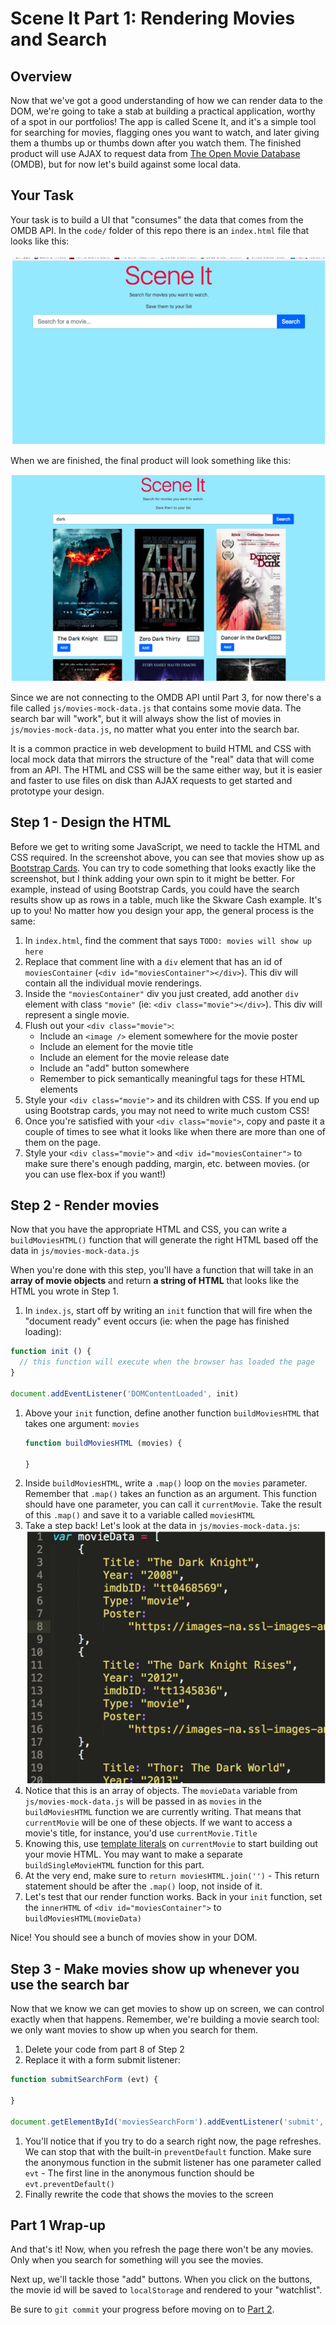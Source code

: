 # Scene It Part 1: Rendering Movies and Search

## Overview

Now that we've got a good understanding of how we can render data to the DOM,
we're going to take a stab at building a practical application, worthy of a spot
in our portfolios! The app is called Scene It, and it's a simple tool for
searching for movies, flagging ones you want to watch, and later giving them a
thumbs up or thumbs down after you watch them. The finished product will use
AJAX to request data from [The Open Movie Database] (OMDB), but for now let's
build against some local data.

[The Open Movie Database]:https://www.omdbapi.com/

## Your Task

Your task is to build a UI that "consumes" the data that comes from the OMDB
API. In the `code/` folder of this repo there is an `index.html` file that looks
like this:

![scene it 1](images/part1-initial-screen.png)

When we are finished, the final product will look something like this:

![scene it 2](images/part1-finished-preview.png)

Since we are not connecting to the OMDB API until Part 3, for now there's a file
called `js/movies-mock-data.js` that contains some movie data. The search bar
will "work", but it will always show the list of movies in `js/movies-mock-data.js`,
no matter what you enter into the search bar.

It is a common practice in web development to build HTML and CSS with local mock
data that mirrors the structure of the "real" data that will come from an API.
The HTML and CSS will be the same either way, but it is easier and faster to use
files on disk than AJAX requests to get started and prototype your design.

## Step 1 - Design the HTML

Before we get to writing some JavaScript, we need to tackle the HTML
and CSS required. In the screenshot above, you can see that movies show up as
[Bootstrap Cards]. You can try to code something that looks exactly like the
screenshot, but I think adding your own spin to it might be better. For example,
instead of using Bootstrap Cards, you could have the search results show up as
rows in a table, much like the Skware Cash example. It's up to you! No matter
how you design your app, the general process is the same:

1. In `index.html`, find the comment that says `TODO: movies will show up here`
1. Replace that comment line with a `div` element that has an id of
   `moviesContainer` (`<div id="moviesContainer"></div>`). This div will contain
   all the individual movie renderings.
1. Inside the `"moviesContainer"` div you just created, add another `div`
   element with class `"movie"` (ie: `<div class="movie"></div>`). This div will
   represent a single movie.
1. Flush out your `<div class="movie">`:
   - Include an `<image />` element somewhere for the movie poster
   - Include an element for the movie title
   - Include an element for the movie release date
   - Include an "add" button somewhere
   - Remember to pick semantically meaningful tags for these HTML elements
1. Style your `<div class="movie">` and its children with CSS. If you end up
   using Bootstrap cards, you may not need to write much custom CSS!
1. Once you're satisfied with your `<div class="movie">`, copy and paste it a
   couple of times to see what it looks like when there are more than one of
   them on the page.
1. Style your `<div class="movie">` and `<div id="moviesContainer">` to make
   sure there's enough padding, margin, etc. between movies. (or you can use
   flex-box if you want!)

[Bootstrap Cards]:https://getbootstrap.com/docs/4.1/components/card/

## Step 2 - Render movies

Now that you have the appropriate HTML and CSS, you can write a `buildMoviesHTML()`
function that will generate the right HTML based off the data in `js/movies-mock-data.js`

When you're done with this step, you'll have a function that will take in an
**array of movie objects** and return **a string of HTML** that looks like the
HTML you wrote in Step 1.

1. In `index.js`, start off by writing an `init` function that will fire when the
  "document ready" event occurs (ie: when the page has finished loading):
  ```js
  function init () {
    // this function will execute when the browser has loaded the page
  }

  document.addEventListener('DOMContentLoaded', init)
  ```
1. Above your `init` function, define another function `buildMoviesHTML` that takes one argument: `movies`
   ```js
   function buildMoviesHTML (movies) {

   }
   ```
1. Inside `buildMoviesHTML`, write a `.map()` loop on the `movies` parameter. Remember that `.map()`
takes an function as an argument. This function should have one parameter, you
can call it `currentMovie`. Take the result of this `.map()` and save it to a
variable called `moviesHTML`
1. Take a step back! Let's look at the data in `js/movies-mock-data.js`:
  ![scene it 1](images/part1-js-data.png)
1. Notice that this is an array of objects. The `movieData` variable from `js/movies-mock-data.js` will
be passed in as `movies` in the `buildMoviesHTML` function we are currently
writing. That means that `currentMovie` will be one of these objects. If we
want to access a movie's title, for instance, you'd use `currentMovie.Title`
1. Knowing this, use [template literals] on `currentMovie` to start building out your movie HTML. You may want to make a separate `buildSingleMovieHTML` function for this part.
1. At the very end, make sure to `return moviesHTML.join('')` - This return
statement should be after the `.map()` loop, not inside of it.
1. Let's test that our render function works. Back in your `init` function, set
the `innerHTML` of `<div id="moviesContainer">` to `buildMoviesHTML(movieData)`

Nice! You should see a bunch of movies show in your DOM.

[template literals]:https://developer.mozilla.org/en-US/docs/Web/JavaScript/Reference/Template_literals

## Step 3 - Make movies show up whenever you use the search bar

Now that we know we can get movies to show up on screen, we can control exactly
when that happens. Remember, we're building a movie search tool: we only want
movies to show up when you search for them.

1. Delete your code from part 8 of Step 2
1. Replace it with a form submit listener:
  ```js
  function submitSearchForm (evt) {

  }

  document.getElementById('moviesSearchForm').addEventListener('submit', submitSearchForm)
  ```
1. You'll notice that if you try to do a search right now, the page refreshes.
We can stop that with the built-in `preventDefault` function. Make sure the
anonymous function in the submit listener has one parameter called `evt` - The
first line in the anonymous function should be `evt.preventDefault()`
1. Finally rewrite the code that shows the movies to the screen

## Part 1 Wrap-up

And that's it! Now, when you refresh the page there won't be any movies. Only
when you search for something will you see the movies.

Next up, we'll tackle those "add" buttons. When you click on the buttons, the
movie id will be saved to `localStorage` and rendered to your "watchlist".

Be sure to `git commit` your progress before moving on to [Part 2].

[Part 2]:part2.md
